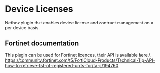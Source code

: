 # Device Licenses
Netbox plugin that enables device license and contract management on a per device basis.

## Fortinet documentation
This plugin can be used for Fortinet licences, their API is available here.\ 
https://community.fortinet.com/t5/FortiCloud-Products/Technical-Tip-API-how-to-retrieve-list-of-registered-units-for/ta-p/194760
